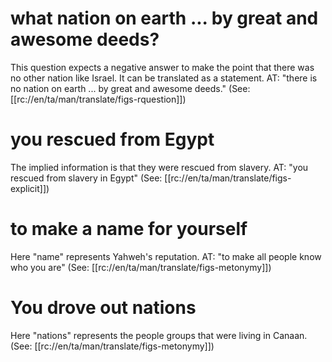 # what nation on earth ... by great and awesome deeds?

This question expects a negative answer to make the point that there was no other nation like Israel. It can be translated as a statement. AT: "there is no nation on earth ... by great and awesome deeds." (See: [[rc://en/ta/man/translate/figs-rquestion]])

# you rescued from Egypt

The implied information is that they were rescued from slavery. AT: "you rescued from slavery in Egypt" (See: [[rc://en/ta/man/translate/figs-explicit]])

# to make a name for yourself

Here "name" represents Yahweh's reputation. AT: "to make all people know who you are" (See: [[rc://en/ta/man/translate/figs-metonymy]])

# You drove out nations

Here "nations" represents the people groups that were living in Canaan. (See: [[rc://en/ta/man/translate/figs-metonymy]])

